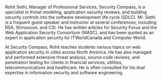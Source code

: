 Rohit Sethi, Manager of Professional Services, Security Compass, is a
specialist in threat modeling, application security reviews, and
building security controls into the software development life cycle
(SDLC). Mr. Sethi is a frequent guest speaker and instructor at several
conferences, including RSA, Shmoocon, and CSI. He has written articles
for Security Focus and the Web Application Security Consortium (WASC),
and has been quoted as an expert in application security for
ITWorldCanada and Computer World.

At Security Compass, Rohit teaches students various topics on web
application security in cities across North America. He has also managed
and performed extensive threat analysis, source code reviews, and
penetration testing for clients in financial services, utilities,
telecommunications and healthcare. He is often consulted for his dual
expertise in information security and software engineering.